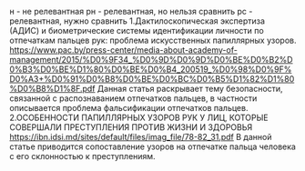 н - не релевантная
рн - релевантная, но нельзя сравнить
рс - релевантная, нужно сравнить 
1.Дактилоскопическая экспертиза (АДИС) и биометрические системы 
идентификации личности по отпечаткам пальцев рук: проблема искусственных 
папиллярных узоров.
https://www.pac.by/press-center/media-about-academy-of-management/2015/%D0%9F34_%D0%9D%D0%9D%D0%BE%D0%B2%D0%B3%D0%BE%D1%80%D0%BE%D0%B4_200519_%D0%98%D0%9F%D0%A3+%D0%91%D0%B8%D0%BE%D0%BC%D0%B5%D1%82%D1%80%D0%B8%D1%8F.pdf 
Данная статья раскрывает тему безопасности, связанной с распознаванием отпечатков пальцев, в частности описывается проблема фальсификации отпечатков пальцев. 
2.ОСОБЕННОСТИ ПАПИЛЛЯРНЫХ УЗОРОВ РУК У ЛИЦ, КОТОРЫЕ СОВЕРШАЛИ ПРЕСТУПЛЕНИЯ ПРОТИВ ЖИЗНИ И ЗДОРОВЬЯ 
https://ibn.idsi.md/sites/default/files/imag_file/78-82_31.pdf 
В данной статье приводится сопоставление узоров на отпечатке пальца человека с его склонностью к преступлениям. 
